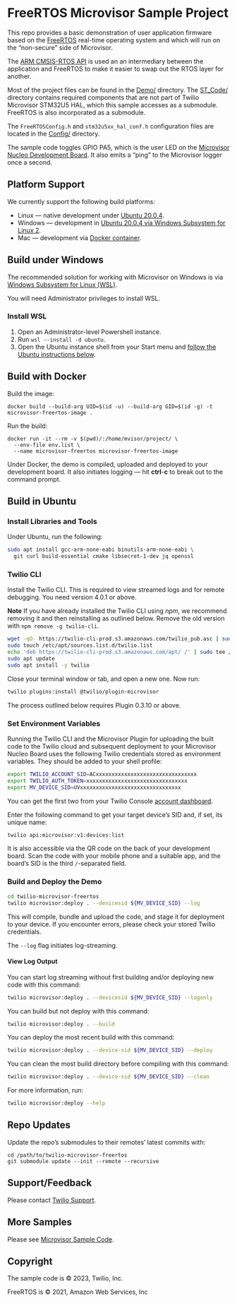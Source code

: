# FreeRTOS Microvisor Sample Project

This repo provides a basic demonstration of user application firmware based on the [FreeRTOS](https://freertos.org/) real-time operating system and which will run on the “non-secure” side of Microvisor.

The [ARM CMSIS-RTOS API](https://github.com/ARM-software/CMSIS_5) is used an an intermediary between the application and FreeRTOS to make it easier to swap out the RTOS layer for another.

Most of the project files can be found in the [Demo/](Demo/) directory. The [ST_Code/](ST_Code/) directory contains required components that are not part of Twilio Microvisor STM32U5 HAL, which this sample accesses as a submodule. FreeRTOS is also incorporated as a submodule.

The `FreeRTOSConfig.h` and `stm32u5xx_hal_conf.h` configuration files are located in the [Config/](Config/) directory.

The sample code toggles GPIO PA5, which is the user LED on the [Microvisor Nucleo Development Board](https://www.twilio.com/docs/iot/microvisor/get-started-with-microvisor). It also emits a “ping” to the Microvisor logger once a second.

## Platform Support

We currently support the following build platforms:

* Linux — native development under [Ubuntu 20.0.4](#build-in-ubuntu).
* Windows — development in [Ubuntu 20.0.4 via Windows Subsystem for Linux 2](#build-under-windows).
* Mac — development via [Docker container](#build-with-docker).

## Build under Windows

The recommended solution for working with Microvisor on Windows is via [Windows Subsystem for Linux (WSL)](https://learn.microsoft.com/en-us/windows/wsl/install).

You will need Administrator privileges to install WSL.

### Install WSL

1. Open an Administrator-level Powershell instance.
1. Run `wsl --install -d ubuntu`.
1. Open the Ubuntu instance shell from your Start menu and [follow the Ubuntu instructions below](#build-in-ubuntu).

## Build with Docker

Build the image:

```shell
docker build --build-arg UID=$(id -u) --build-arg GID=$(id -g) -t microvisor-freertos-image .
```

Run the build:

```shell
docker run -it --rm -v $(pwd)/:/home/mvisor/project/ \
  --env-file env.list \
  --name microvisor-freertos microvisor-freertos-image
```

Under Docker, the demo is compiled, uploaded and deployed to your development board. It also initiates logging — hit <b>ctrl</b>-<b>c</b> to break out to the command prompt.

## Build in Ubuntu

### Install Libraries and Tools

Under Ubuntu, run the following:

```bash
sudo apt install gcc-arm-none-eabi binutils-arm-none-eabi \
  git curl build-essential cmake libsecret-1-dev jq openssl
```

### Twilio CLI

Install the Twilio CLI. This is required to view streamed logs and for remote debugging. You need version 4.0.1 or above.

**Note** If you have already installed the Twilio CLI using *npm*, we recommend removing it and then reinstalling as outlined below. Remove the old version with `npm remove -g twilio-cli`.

```bash
wget -qO- https://twilio-cli-prod.s3.amazonaws.com/twilio_pub.asc | sudo apt-key add -
sudo touch /etc/apt/sources.list.d/twilio.list
echo 'deb https://twilio-cli-prod.s3.amazonaws.com/apt/ /' | sudo tee /etc/apt/sources.list.d/twilio.list
sudo apt update
sudo apt install -y twilio
```

Close your terminal window or tab, and open a new one. Now run:

```bash
twilio plugins:install @twilio/plugin-microvisor
```

The process outlined below requires Plugin 0.3.10 or above.

### Set Environment Variables

Running the Twilio CLI and the Microvisor Plugin for uploading the built code to the Twilio cloud and subsequent deployment to your Microvisor Nucleo Board uses the following Twilio credentials stored as environment variables. They should be added to your shell profile:

```bash
export TWILIO_ACCOUNT_SID=ACxxxxxxxxxxxxxxxxxxxxxxxxxxxxxxxx
export TWILIO_AUTH_TOKEN=xxxxxxxxxxxxxxxxxxxxxxxxxxxxxxxx
export MV_DEVICE_SID=UVxxxxxxxxxxxxxxxxxxxxxxxxxxxxxxxx
```

You can get the first two from your Twilio Console [account dashboard](https://console.twilio.com/).

Enter the following command to get your target device’s SID and, if set, its unique name:

```bash
twilio api:microvisor:v1:devices:list
```

It is also accessible via the QR code on the back of your development board. Scan the code with your mobile phone and a suitable app, and the board’s SID is the third `/`-separated field.

### Build and Deploy the Demo

```bash
cd twilio-microvisor-freertos
twilio microvisor:deploy . --devicesid ${MV_DEVICE_SID} --log
```

This will compile, bundle and upload the code, and stage it for deployment to your device. If you encounter errors, please check your stored Twilio credentials.

The `--log` flag initiates log-streaming.

#### View Log Output

You can start log streaming without first building and/or deploying new code with this command:

```bash
twilio microvisor:deploy . --devicesid ${MV_DEVICE_SID} --logonly
```

You can build but not deploy with this command:

```bash
twilio microvisor:deploy . --build
```

You can deploy the most recent build with this command:

```bash
twilio microvisor:deploy . --device-sid ${MV_DEVICE_SID} --deploy
```

You can clean the most build directory before compiling with this command:

```bash
twilio microvisor:deploy . --device-sid ${MV_DEVICE_SID} --clean
```

For more information, run:

```bash
twilio microvisor:deploy --help
```

## Repo Updates

Update the repo’s submodules to their remotes’ latest commits with:

```shell
cd /path/to/twilio-microvisor-freertos
git submodule update --init --remote --recursive
```

## Support/Feedback

Please contact [Twilio Support](https://support.twilio.com/).

## More Samples

Please see [Microvisor Sample Code](https://www.twilio.com/docs/iot/microvisor/sample-code).

## Copyright

The sample code is © 2023, Twilio, Inc.

FreeRTOS is © 2021, Amazon Web Services, Inc
